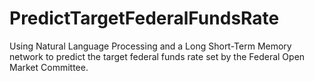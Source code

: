 # PredictTargetFederalFundsRate
Using Natural Language Processing and a Long Short-Term Memory network to predict the target federal funds rate set by the Federal Open Market Committee.
